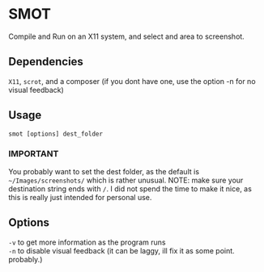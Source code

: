 # SMOT

Compile and Run on an X11 system, and select and area to screenshot.

## Dependencies

`X11`, `scrot`, and a composer (if you dont have one, use the option -n for no visual feedback)

## Usage

`smot [options] dest_folder`

### IMPORTANT

You probably want to set the dest folder, as the default is `~/Images/screenshots/` which is rather unusual.
NOTE: make sure your destination string ends with `/`. I did not spend the time to make it nice, as this
is really just intended for personal use.

## Options

`-v` to get more information as the program runs<br>
`-n` to disable visual feedback (it can be laggy, ill fix it as some point. probably.)<br>

